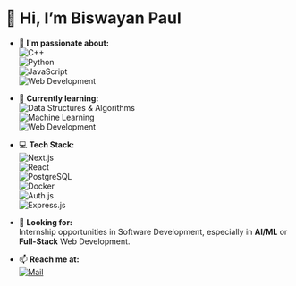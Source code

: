 # 👋 Hi, I’m Biswayan Paul

- 👀 **I'm passionate about:**  
  ![C++](https://img.shields.io/badge/C++-00599C?style=flat-square&logo=c%2B%2B&logoColor=white)  
  ![Python](https://img.shields.io/badge/Python-3776AB?style=flat-square&logo=python&logoColor=white)  
  ![JavaScript](https://img.shields.io/badge/JavaScript-F7DF1E?style=flat-square&logo=javascript&logoColor=black)  
  ![Web Development](https://img.shields.io/badge/Web-Development-61DAFB?style=flat-square&logo=react&logoColor=white)

- 🌱 **Currently learning:**  
  ![Data Structures & Algorithms](https://img.shields.io/badge/DS%26A-Algorithm-green)  
  ![Machine Learning](https://img.shields.io/badge/Machine-Learning-FF6F00?style=flat-square&logo=googlecolab&logoColor=white)  
  ![Web Development](https://img.shields.io/badge/WebDev-TailwindCSS-38B2AC?style=flat-square&logo=tailwindcss&logoColor=white)

- 💻 **Tech Stack:**  
  ![Next.js](https://img.shields.io/badge/Next.js-000000?style=flat-square&logo=next.js&logoColor=white)  
  ![React](https://img.shields.io/badge/React-61DAFB?style=flat-square&logo=react&logoColor=black)  
  ![PostgreSQL](https://img.shields.io/badge/PostgreSQL-336791?style=flat-square&logo=postgresql&logoColor=white)  
  ![Docker](https://img.shields.io/badge/Docker-2496ED?style=flat-square&logo=docker&logoColor=white)  
  ![Auth.js](https://img.shields.io/badge/Auth.js-v5-4580f0?style=flat-square)  
  ![Express.js](https://img.shields.io/badge/Express.js-000000?style=flat-square&logo=express&logoColor=white)

- 💞️ **Looking for:**  
  Internship opportunities in Software Development, especially in **AI/ML** or **Full-Stack** Web Development.

- 📫 **Reach me at:**  
  [![Mail](https://img.shields.io/badge/Email-biswayanpaulju@gmail.com-D14836?style=flat-square&logo=gmail&logoColor=white)](mailto:biswayanpaulju@gmail.com)

<!---
BiswayanPaul/BiswayanPaul is a ✨ special ✨ repository because its `README.md` (this file) appears on your GitHub profile.
--->
